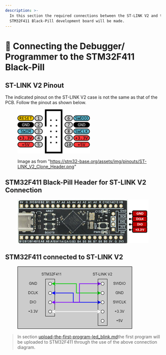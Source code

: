 ```yaml
---
description: >-
  In this section the required connections between the ST-LINK V2 and the
  STM32F411 Black-Pill development board will be made.
---
```


# 🔌 Connecting the Debugger/ Programmer to the STM32F411 Black-Pill

## ST-LINK V2 Pinout

The indicated pinout on the ST-LINK V2 case is not the same as that of the PCB. Follow the pinout as shown below.

<figure><img src="../.gitbook/assets/ST-LINK_V2_Clone_Header.png" alt=""><figcaption><p>Image as from "<a href="https://stm32-base.org/assets/img/pinouts/ST-LINK_V2_Clone_Header.png">https://stm32-base.org/assets/img/pinouts/ST-LINK_V2_Clone_Header.png</a>"</p></figcaption></figure>

## STM32F411 Black-Pill Header for ST-LINK V2 Connection

<figure><img src="../.gitbook/assets/STM32-F411-CEU6_ST-LINK programming Header.png" alt=""><figcaption></figcaption></figure>

## STM32F411 connected to ST-LINK V2

<figure><img src="../.gitbook/assets/STM32 and ST-LINK Connection.png" alt=""><figcaption></figcaption></figure>

> In section [upload-the-first-program-led\_blink.md](upload-the-first-program-led\_blink.md "mention")the first program will be uploaded to STM32F411 through the use of the above connection diagram.
